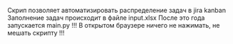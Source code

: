 Скрип позволяет автоматизировать распределение задач в jira kanban 
  Заполнение задач происходит в файле input.xlsx 
  После это года запускается main.py 
!!! В открытом браузере ничего не нажимать, не мешать скрипту !!!
